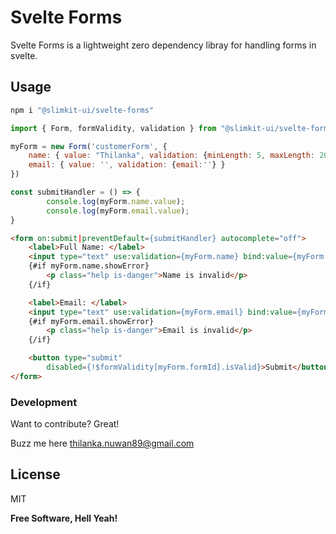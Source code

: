 # Svelte Forms

Svelte Forms is a lightweight zero dependency libray for handling forms in svelte. 

## Usage

```sh
npm i "@slimkit-ui/svelte-forms"
```

```javascript
import { Form, formValidity, validation } from "@slimkit-ui/svelte-forms";

myForm = new Form('customerForm', {
    name: { value: "Thilanka", validation: {minLength: 5, maxLength: 20},
    email: { value: '', validation: {email:''} }
})

const submitHandler = () => {
        console.log(myForm.name.value);
        console.log(myForm.email.value);
}
```

```html
<form on:submit|preventDefault={submitHandler} autocomplete="off">
    <label>Full Name: </label>
    <input type="text" use:validation={myForm.name} bind:value={myForm.name.value} />
    {#if myForm.name.showError}
        <p class="help is-danger">Name is invalid</p>
    {/if}

    <label>Email: </label>
    <input type="text" use:validation={myForm.email} bind:value={myForm.email.value} />
    {#if myForm.email.showError}
        <p class="help is-danger">Email is invalid</p>
    {/if}

    <button type="submit"
        disabled={!$formValidity[myForm.formId].isValid}>Submit</button>
</form>
```

### Development

Want to contribute? Great!

Buzz me here thilanka.nuwan89@gmail.com

License
----

MIT


**Free Software, Hell Yeah!**